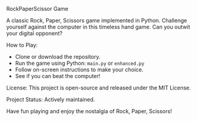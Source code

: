 RockPaperScissor Game

A classic Rock, Paper, Scissors game implemented in Python. Challenge yourself against the computer in this timeless hand game. Can you outwit your digital opponent?

How to Play:
- Clone or download the repository.
- Run the game using Python: `main.py` or `enhanced.py`
- Follow on-screen instructions to make your choice.
- See if you can beat the computer!

License: This project is open-source and released under the MIT License.

Project Status: Actively maintained.

Have fun playing and enjoy the nostalgia of Rock, Paper, Scissors!
